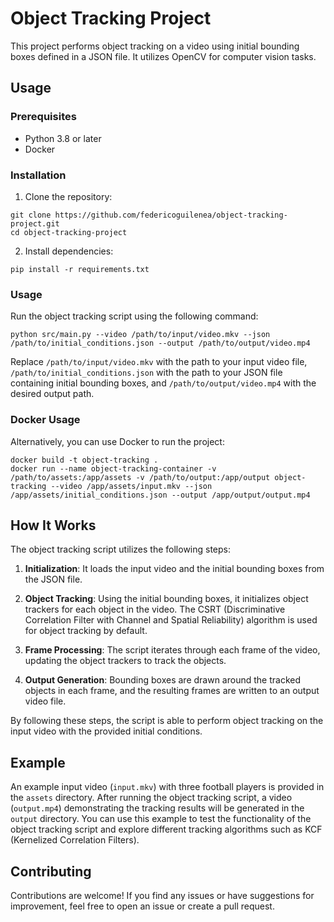 # Object Tracking Project

This project performs object tracking on a video using initial bounding boxes defined in a JSON file. It utilizes OpenCV for computer vision tasks.

## Usage

### Prerequisites
- Python 3.8 or later
- Docker

### Installation

1. Clone the repository:

```
git clone https://github.com/federicoguilenea/object-tracking-project.git
cd object-tracking-project
```

2. Install dependencies:

```
pip install -r requirements.txt
```

### Usage

Run the object tracking script using the following command:

```
python src/main.py --video /path/to/input/video.mkv --json /path/to/initial_conditions.json --output /path/to/output/video.mp4
```

Replace `/path/to/input/video.mkv` with the path to your input video file, `/path/to/initial_conditions.json` with the path to your JSON file containing initial bounding boxes, and `/path/to/output/video.mp4` with the desired output path.

### Docker Usage

Alternatively, you can use Docker to run the project:

```
docker build -t object-tracking .
docker run --name object-tracking-container -v /path/to/assets:/app/assets -v /path/to/output:/app/output object-tracking --video /app/assets/input.mkv --json /app/assets/initial_conditions.json --output /app/output/output.mp4
```

## How It Works

The object tracking script utilizes the following steps:

1. **Initialization**: It loads the input video and the initial bounding boxes from the JSON file.

2. **Object Tracking**: Using the initial bounding boxes, it initializes object trackers for each object in the video. The CSRT (Discriminative Correlation Filter with Channel and Spatial Reliability) algorithm is used for object tracking by default.

3. **Frame Processing**: The script iterates through each frame of the video, updating the object trackers to track the objects.

4. **Output Generation**: Bounding boxes are drawn around the tracked objects in each frame, and the resulting frames are written to an output video file.

By following these steps, the script is able to perform object tracking on the input video with the provided initial conditions.

## Example

An example input video (`input.mkv`) with three football players is provided in the `assets` directory. After running the object tracking script, a video (`output.mp4`) demonstrating the tracking results will be generated in the `output` directory. You can use this example to test the functionality of the object tracking script and explore different tracking algorithms such as KCF (Kernelized Correlation Filters).


## Contributing

Contributions are welcome! If you find any issues or have suggestions for improvement, feel free to open an issue or create a pull request.
